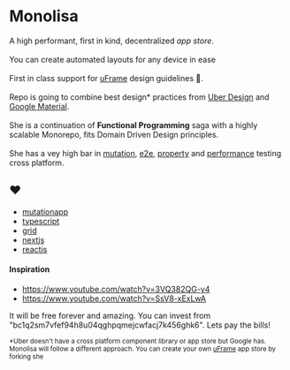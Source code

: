 # Monolisa
A high performant, first in kind, decentralized _app store_.
<br /><br /> You can create automated layouts for any device in ease <br /><br /> First in class support for [uFrame](https://brand.uber.com/guide#composition-the-u-frame) design guidelines  🤯. <br /><br /> 
Repo is going to combine best design* practices from [Uber Design](https://brand.uber.com) and [Google Material](https://material.io).<br /><br />
She is a continuation of <strong>Functional Programming</strong> saga with a highly scalable Monorepo, fits Domain Driven Design principles. <br /><br />She has a vey high bar in [mutation](https://mutation.app), [e2e](https://www.cypress.io), [property](https://github.com/dubzzz/fast-check) and [performance](https://clinicjs.org) testing cross platform.<br />

## ♥️ 
- [mutationapp](https://github.com/mutationapp)
- [typescript](https://www.typescriptlang.org)
- [grid](https://css-tricks.com/snippets/css/complete-guide-grid)
- [nextjs](https://nextjs.org)
- [reactjs](https://reactjs.org)


#### Inspiration

- https://www.youtube.com/watch?v=3VQ382QG-y4
- https://www.youtube.com/watch?v=SsV8-xExLwA


It will be free forever and amazing. You can invest from "bc1q2sm7vfef94h8u04qghpqmejcwfacj7k456ghk6". Lets pay the bills!


<sub>*Uber doesn't have a cross platform component library or app store but Google has. Monolisa will follow a different approach. You can create your own [uFrame](https://brand.uber.com/guide#composition-the-u-frame) app store by forking she</sub>

